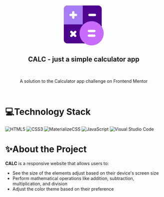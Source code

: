 <p align="center">
    <img src="/images/calculator-big.png" >
    <h2 align="center"><b>CALC - just a simple calculator app</b></h2>
      <br />
  <p align="center">
    <p style align="center">A solution to the Calculator app challenge on Frontend Mentor</p> 
    <br />
  </p>
</p>

# 💻Technology Stack

![HTML5](https://img.shields.io/badge/html5-%23E34F26.svg?style=for-the-badge&logo=html5&logoColor=white)
![CSS3](https://img.shields.io/badge/css3-%231572B6.svg?style=for-the-badge&logo=css3&logoColor=white)
![MaterializeCSS](https://img.shields.io/badge/materialize-%23EE6E73.svg?style=for-the-badge)
![JavaScript](https://img.shields.io/badge/javascript-%23323330.svg?style=for-the-badge&logo=javascript&logoColor=%23F7DF1E)
![Visual Studio Code](https://img.shields.io/badge/Visual%20Studio%20Code-0078d7.svg?style=for-the-badge&logo=visual-studio-code&logoColor=white)

# ✨About the Project

**CALC** is a responsive website that allows users to:
- See the size of the elements adjust based on their device's screen size
- Perform mathematical operations like addition, subtraction, multiplication, and division
- Adjust the color theme based on their preference

